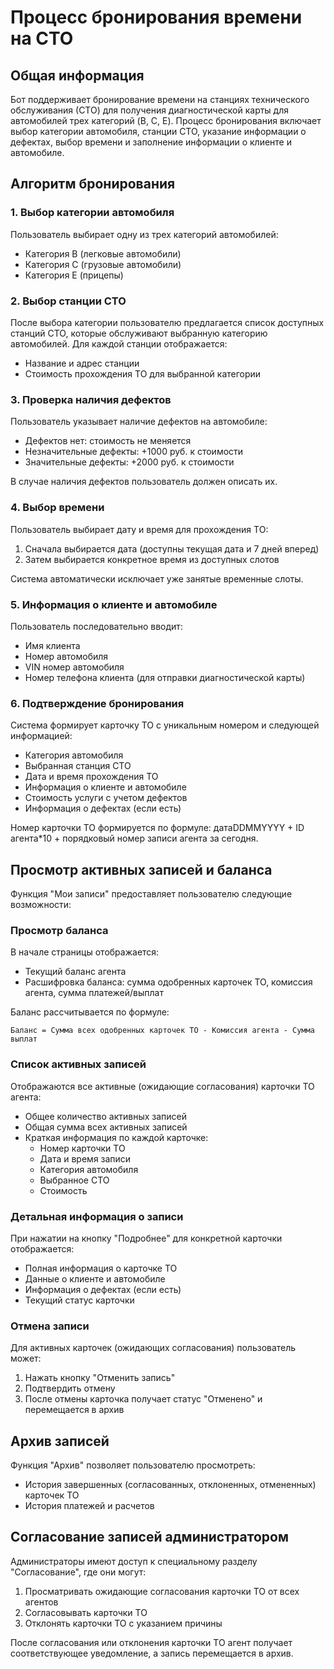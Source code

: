 # Процесс бронирования времени на СТО

## Общая информация

Бот поддерживает бронирование времени на станциях технического обслуживания (СТО) для получения диагностической карты для автомобилей трех категорий (B, C, E). Процесс бронирования включает выбор категории автомобиля, станции СТО, указание информации о дефектах, выбор времени и заполнение информации о клиенте и автомобиле.

## Алгоритм бронирования

### 1. Выбор категории автомобиля

Пользователь выбирает одну из трех категорий автомобилей:
- Категория B (легковые автомобили)
- Категория C (грузовые автомобили)
- Категория E (прицепы)

### 2. Выбор станции СТО

После выбора категории пользователю предлагается список доступных станций СТО, которые обслуживают выбранную категорию автомобилей. Для каждой станции отображается:
- Название и адрес станции
- Стоимость прохождения ТО для выбранной категории

### 3. Проверка наличия дефектов

Пользователь указывает наличие дефектов на автомобиле:
- Дефектов нет: стоимость не меняется
- Незначительные дефекты: +1000 руб. к стоимости
- Значительные дефекты: +2000 руб. к стоимости

В случае наличия дефектов пользователь должен описать их.

### 4. Выбор времени

Пользователь выбирает дату и время для прохождения ТО:
1. Сначала выбирается дата (доступны текущая дата и 7 дней вперед)
2. Затем выбирается конкретное время из доступных слотов

Система автоматически исключает уже занятые временные слоты.

### 5. Информация о клиенте и автомобиле

Пользователь последовательно вводит:
- Имя клиента
- Номер автомобиля
- VIN номер автомобиля
- Номер телефона клиента (для отправки диагностической карты)

### 6. Подтверждение бронирования

Система формирует карточку ТО с уникальным номером и следующей информацией:
- Категория автомобиля
- Выбранная станция СТО
- Дата и время прохождения ТО
- Информация о клиенте и автомобиле
- Стоимость услуги с учетом дефектов
- Информация о дефектах (если есть)

Номер карточки ТО формируется по формуле: датаDDMMYYYY + ID агента*10 + порядковый номер записи агента за сегодня.

## Просмотр активных записей и баланса

Функция "Мои записи" предоставляет пользователю следующие возможности:

### Просмотр баланса

В начале страницы отображается:
- Текущий баланс агента
- Расшифровка баланса: сумма одобренных карточек ТО, комиссия агента, сумма платежей/выплат

Баланс рассчитывается по формуле:
```
Баланс = Сумма всех одобренных карточек ТО - Комиссия агента - Сумма выплат
```

### Список активных записей

Отображаются все активные (ожидающие согласования) карточки ТО агента:
- Общее количество активных записей
- Общая сумма всех активных записей
- Краткая информация по каждой карточке:
  - Номер карточки ТО
  - Дата и время записи
  - Категория автомобиля
  - Выбранное СТО
  - Стоимость

### Детальная информация о записи

При нажатии на кнопку "Подробнее" для конкретной карточки отображается:
- Полная информация о карточке ТО
- Данные о клиенте и автомобиле
- Информация о дефектах (если есть)
- Текущий статус карточки

### Отмена записи

Для активных карточек (ожидающих согласования) пользователь может:
1. Нажать кнопку "Отменить запись"
2. Подтвердить отмену
3. После отмены карточка получает статус "Отменено" и перемещается в архив

## Архив записей

Функция "Архив" позволяет пользователю просмотреть:
- История завершенных (согласованных, отклоненных, отмененных) карточек ТО
- История платежей и расчетов

## Согласование записей администратором

Администраторы имеют доступ к специальному разделу "Согласование", где они могут:
1. Просматривать ожидающие согласования карточки ТО от всех агентов
2. Согласовывать карточки ТО
3. Отклонять карточки ТО с указанием причины

После согласования или отклонения карточки ТО агент получает соответствующее уведомление, а запись перемещается в архив. 